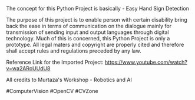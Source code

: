 The concept for this Python Project is basically - Easy Hand Sign Detection

The purpose of this project is to enable person with certain disability bring back the ease in terms of communication on the dialogue mainly for transmission of sending input and output languages through digital technology. Much of this is concerned, this Python Project is only a prototype. All legal maters and copyright are properly cited and therefore shall accept rules and regulations preceded by any law.

Reference Link for the Imported Project: https://www.youtube.com/watch?v=wa2ARoUUdU8

All credits to Murtaza's Workshop - Robotics and AI

#ComputerVision
#OpenCV
#CVZone
